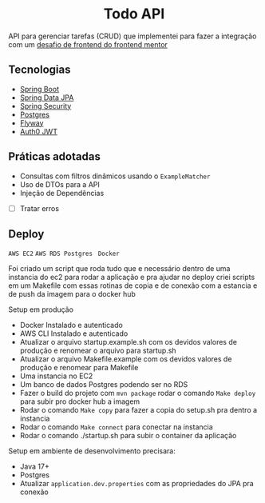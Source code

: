 <h1 align="center">
  Todo API
</h1>


API para gerenciar tarefas (CRUD) que implementei para fazer a integração com
um [desafio de frontend do frontend mentor](https://www.frontendmentor.io/challenges/todo-app-Su1_KokOW )

## Tecnologias

- [Spring Boot](https://spring.io/projects/spring-boot)
- [Spring Data JPA](https://spring.io/projects/spring-data-jpa/)
- [Spring Security](https://spring.io/projects/spring-security)
- [Postgres](https://www.postgresql.org/)
- [Flyway](https://flywaydb.org/)
- [Auth0 JWT](https://github.com/auth0/java-jwt)

## Práticas adotadas

- Consultas com filtros dinâmicos usando o `ExampleMatcher`
- Uso de DTOs para a API
- Injeção de Dependências
- [ ] Tratar erros

## Deploy

`AWS EC2`
`AWS RDS Postgres `
`Docker`

Foi criado um script que roda tudo que e necessário dentro de uma instancia do ec2 para rodar a aplicação
e pra ajudar no deploy criei scripts em um Makefile com essas rotinas de copia e de conexão com a estancia e de push da
imagem para o docker hub

Setup em produção

- Docker Instalado e autenticado
- AWS CLI Instalado e autenticado
- Atualizar o arquivo startup.example.sh com os devidos valores de produção e renomear o arquivo para startup.sh
- Atualizar o arquivo Makefile.example com os devidos valores de produção e renomear para Makefile
- Uma instancia no EC2
- Um banco de dados Postgres podendo ser no RDS
- Fazer o build do projeto com `mvn package` rodar o comando `Make deploy` para subir pro docker hub a imagem
- Rodar o comando `Make copy` para fazer a copia do setup.sh pra dentro a instancia
- Rodar o comando `Make connect` para conectar na instancia
- Rodar o comando ./startup.sh para subir o container da aplicação

Setup em ambiente de desenvolvimento precisara:

- Java 17+
- Postgres
- Atualizar `application.dev.properties` com as propriedades do JPA pra conexão
